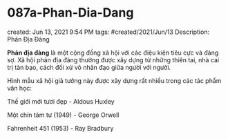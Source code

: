 # 087a-Phan-Dia-Dang

created: Jun 13, 2021 9:54 PM
tags: #created/2021/Jun/13
Description: Phản Địa Đàng

**Phản địa đàng** là một cộng đồng xã hội với các điệu kiện tiêu cực và đáng sợ. Xã hội phản địa đàng thường được xây dựng từ những thiên tai, nhà cai trị tàn bạo, cách đối xử vô nhân đạo giữa người với người.

Hình mẫu xã hội giả tưởng này được xây dựng rất nhiều trong các tác phẩm văn học:

Thế giới mới tươi đẹp - Aldous Huxley

Một chín tám tư (1949) - George Orwell

Fahrenheit 451 (1953) - Ray Bradbury